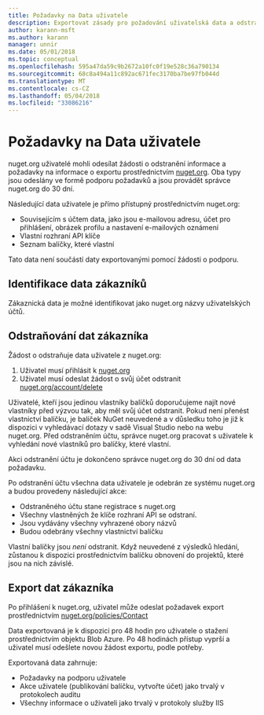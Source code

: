 ```yaml
---
title: Požadavky na Data uživatele
description: Exportovat zásady pro požadování uživatelská data a odstranit
author: karann-msft
ms.author: karann
manager: unnir
ms.date: 05/01/2018
ms.topic: conceptual
ms.openlocfilehash: 595a47da59c9b2672a10fc0f19e528c36a790134
ms.sourcegitcommit: 68c8a494a11c892ac671fec3170ba7be97fb044d
ms.translationtype: MT
ms.contentlocale: cs-CZ
ms.lasthandoff: 05/04/2018
ms.locfileid: "33086216"
---
```

# <a name="user-data-requests"></a>Požadavky na Data uživatele

nuget.org uživatelé mohli odesílat žádosti o odstranění informace a požadavky na informace o exportu prostřednictvím [nuget.org](https://www.nuget.org). Oba typy jsou odeslány ve formě podporu požadavků a jsou provádět správce nuget.org do 30 dní.

Následující data uživatele je přímo přístupný prostřednictvím nuget.org:

* Souvisejícím s účtem data, jako jsou e-mailovou adresu, účet pro přihlášení, obrázek profilu a nastavení e-mailových oznámení
* Vlastní rozhraní API klíče
* Seznam balíčky, které vlastní

Tato data není součástí daty exportovanými pomocí žádosti o podporu.

## <a name="identifying-customer-data"></a>Identifikace data zákazníků

Zákaznická data je možné identifikovat jako nuget.org názvy uživatelských účtů.

## <a name="deleting-customer-data"></a>Odstraňování dat zákazníka

Žádost o odstraňuje data uživatele z nuget.org:

1. Uživatel musí přihlásit k [nuget.org](https://www.nuget.org)
1. Uživatel musí odeslat žádost o svůj účet odstranit [nuget.org/account/delete](https://www.nuget.org/account/delete)

Uživatelé, kteří jsou jedinou vlastníky balíčků doporučujeme najít nové vlastníky před výzvou tak, aby měl svůj účet odstranit. Pokud není přenést vlastnictví balíčku, je balíček NuGet neuvedené a v důsledku toho je již k dispozici v vyhledávací dotazy v sadě Visual Studio nebo na webu nuget.org. Před odstraněním účtu, správce nuget.org pracovat s uživatele k vyhledání nové vlastníků pro balíčky, které vlastní.

Akci odstranění účtu je dokončeno správce nuget.org do 30 dní od data požadavku.

Po odstranění účtu všechna data uživatele je odebrán ze systému nuget.org a budou provedeny následující akce:

* Odstraněného účtu stane registrace s nuget.org
* Všechny vlastněných že klíče rozhraní API se odstraní.
* Jsou vydávány všechny vyhrazené obory názvů
* Budou odebrány všechny vlastnictví balíčku

Vlastní balíčky jsou *není* odstranit. Když neuvedené z výsledků hledání, zůstanou k dispozici prostřednictvím balíčku obnovení do projektů, které jsou na nich závislé.

## <a name="exporting-customer-data"></a>Export dat zákazníka

Po přihlášení k nuget.org, uživatel může odeslat požadavek export prostřednictvím [nuget.org/policies/Contact](https://www.nuget.org/policies/Contact)

Data exportovaná je k dispozici pro 48 hodin pro uživatele o stažení prostřednictvím objektu Blob Azure. Po 48 hodinách přístup vyprší a uživatel musí odešlete novou žádost exportu, podle potřeby.

Exportovaná data zahrnuje:

* Požadavky na podporu uživatele
* Akce uživatele (publikování balíčku, vytvořte účet) jako trvalý v protokolech auditu
* Všechny informace o uživateli jako trvalý v protokoly služby IIS
